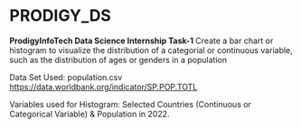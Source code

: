 # PRODIGY_DS
**ProdigyInfoTech Data Science Internship Task-1**
Create a bar chart or histogram to visualize the distribution of a categorial or continuous variable, such as the distribution of ages or genders in a population

Data Set Used:  population.csv
                https://data.worldbank.org/indicator/SP.POP.TOTL

Variables used for Histogram: 
    Selected Countries (Continuous or Categorical Variable) & Population in 2022.
